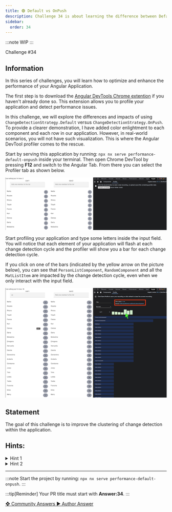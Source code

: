 ```yaml
---
title: 🟢 Default vs OnPush
description: Challenge 34 is about learning the difference between Default and OnPush Change Detection Strategy.
sidebar:
  order: 34
---
```


:::note
WIP
:::

<div class="chip">Challenge #34</div>

## Information

In this series of challenges, you will learn how to optimize and enhance the performance of your Angular Application.

The first step is to download the [Angular DevTools Chrome extention](https://chrome.google.com/webstore/detail/angular-devtools/ienfalfjdbdpebioblfackkekamfmbnh) if you haven't already done so. This extension allows you to profile your application and detect performance issues.

In this challenge, we will explore the differences and impacts of using `ChangeDetectionStrategy.Default` versus `ChangeDetectionStrategy.OnPush`. To provide a clearer demonstration, I have added color enlightment to each component and each row in our application. However, in real-world scenarios, you will not have such visualization. This is where the Angular DevTool profiler comes to the rescue.

Start by serving this application by running: `npx nx serve performance-default-onpush` inside your terminal. Then open Chrome DevTool by pressing **F12** and switch to the Angular Tab. From there you can select the Profiler tab as shown below.

![profiler tab](../../../../assets/34/profiler-tab.png 'Profiler tab')

Start profiling your application and type some letters inside the input field. You will notice that each element of your application will flash at each change detection cycle and the profiler will show you a bar for each change detection cycle.

If you click on one of the bars (indicated by the yellow arrow on the picture below), you can see that `PersonListComponent`, `RandomComponent` and all the `MatListItem` are impacted by the change detection cycle, even when we only interact with the input field.

![profiler record](../../../../assets/34/profiler-record.png 'Profiler Record')

## Statement

The goal of this challenge is to improve the clustering of change detection within the application.

## Hints:

<details>
  <summary>Hint 1</summary>

Use `ChangeDetectionStrategy.OnPush` but this will not be enough.

</details>

<details>
  <summary>Hint 2</summary>

Create smaller components to better separate the input field from the list.

</details>

---

:::note
Start the project by running: `npx nx serve performance-default-onpush`.
:::

:::tip[Reminder]
Your PR title must start with <b>Answer:34</b>.
:::

<div class="article-footer">
  <a
    href="https://github.com/tomalaforge/angular-challenges/pulls?q=label%3A34+label%3Aanswer"
    alt="Default vs OnPush community solutions">
    ❖ Community Answers
  </a>
  <a
    href='https://github.com/tomalaforge/angular-challenges/pulls?q=label%3A34+label%3A'
    alt="Default vs OnPush solution author">
    ▶︎ Author Answer
  </a>
  </div>
